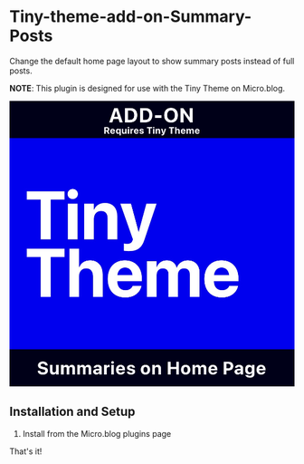 # Tiny-theme-add-on-Summary-Posts
Change the default home page layout to show summary posts instead of full posts.

**NOTE**: This plugin is designed for use with the Tiny Theme on Micro.blog.

![Tiny Theme Summary Posts](https://github.com/MattSLangford/Tiny-theme-add-on-Summary-Posts/blob/main/screenshot.jpg?raw=true)

## Installation and Setup

1. Install from the Micro.blog plugins page

That's it!
